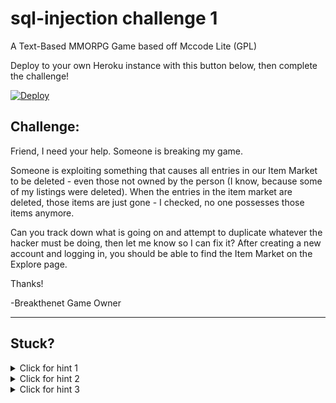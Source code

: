# sql-injection challenge 1

A Text-Based MMORPG Game based off Mccode Lite (GPL)

Deploy to your own Heroku instance with this button below, then complete the challenge!

[![Deploy](https://www.herokucdn.com/deploy/button.png)](https://heroku.com/deploy)

Challenge:
----------------------

Friend, I need your help. Someone is breaking my game.

Someone is exploiting something that causes all entries in our Item Market to be deleted - even those not owned by the person (I know, because some of my listings were deleted). When the entries in the item market are deleted, those items are just gone - I checked, no one possesses those items anymore.

Can you track down what is going on and attempt to duplicate whatever the hacker must be doing, then let me know so I can fix it? After creating a new account and logging in, you should be able to find the Item Market on the Explore page.

Thanks!

-Breakthenet Game Owner

----------------------

Stuck? 
----------------------
<details> 
  <summary>Click for hint 1</summary>
   This is not a black box challenge, you can look in the source code for clues! Specifically, I'd explore [this function](https://github.com/breakthenet/sql-injection-challenge-2/blob/master/itemmarket.php#L118-L164) - do you see a spot where user input is being put into a query where data is being deleted?
</details>

<details> 
  <summary>Click for hint 2</summary>
  To know more about the database structure, you can review the [sql file](https://github.com/breakthenet/sql-injection-challenge-2/blob/master/dbdata.sql#L660-L666) in the repo.
</details>

<details> 
  <summary>Click for hint 3</summary>
   The specific query you need to exploit is [here](https://github.com/breakthenet/sql-injection-challenge-2/blob/master/itemmarket.php#L145). Note that you need to get past the two error messages above it, which means you must actually be purchasing a real item at the same time, and you must be able to afford that item.
</details>



